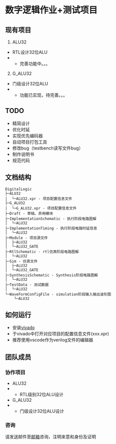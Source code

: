 # 数字逻辑作业+测试项目

## 现有项目

1. ALU32
- RTL设计32位ALU
- - 完善功能中。。。
2. G_ALU32
- 门级设计32位ALU
- - 功能已实现，待完善。。。

## TODO

- 精简设计
- 优化时延
- 实现优先编码器
- 自动项目打包工具
- 修改bug（testbench读写文件bug）
- 制作说明书
- 规范代码

## 文档结构

```shell
DigitalLogic
├─ALU32
│  └─ALU32.xpr - 项目配置信息文件
├─G_ALU32
│  └─G_ALU32.xpr - 项目配置信息文件
├─Draft - 草稿、弃用模块
├─ImplementationSchematic - 执行阶段电路图解
│  └─ALU32
├─ImplementationTiming - 执行阶段电路时延信息
│  └─ALU32
├─Module - 项目源文件
│  ├─ALU32
│  └─ALU32_GATE
├─RtlSchematic - rtl仿真阶段电路图解
│  └─ALU32
├─Sim - 仿真文件
│  ├─ALU32
│  └─ALU32_GATE
├─SynthesisSchematic - Synthesis阶段电路图解
│  └─ALU32
├─TestData - 测试数据
│  └─ALU32
└─WaveFormConfigFile - simulation阶段输入输出波形图
    └─ALU32
```

## 如何运行

- 安装[vivado](https://www.xilinx.com/products/design-tools/vivado.html)
- 于vivado中打开对应项目的配置信息文件(xxx.xpr)
- 推荐使用vscode作为verilog文件的编辑器

## 团队成员

### 协作项目

- ALU32
- - RTL级别32位ALU设计
- G_ALU32
- - 门级设计32位ALU设计

### 咨询

请发送邮件至[邮箱](mailto:royenheart@outlook.com)咨询，注明来意和身份及证明
